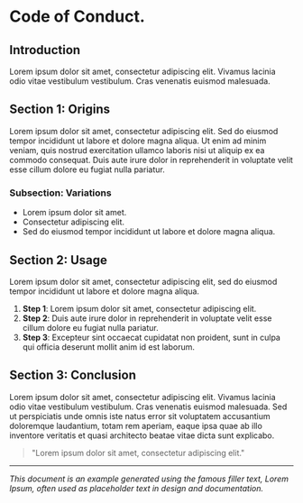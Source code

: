 # Code of Conduct.

## Introduction

Lorem ipsum dolor sit amet, consectetur adipiscing elit. Vivamus lacinia odio vitae vestibulum vestibulum. Cras venenatis euismod malesuada.

## Section 1: Origins

Lorem ipsum dolor sit amet, consectetur adipiscing elit. Sed do eiusmod tempor incididunt ut labore et dolore magna aliqua. Ut enim ad minim veniam, quis nostrud exercitation ullamco laboris nisi ut aliquip ex ea commodo consequat. Duis aute irure dolor in reprehenderit in voluptate velit esse cillum dolore eu fugiat nulla pariatur.

### Subsection: Variations

- Lorem ipsum dolor sit amet.
- Consectetur adipiscing elit.
- Sed do eiusmod tempor incididunt ut labore et dolore magna aliqua.

## Section 2: Usage

Lorem ipsum dolor sit amet, consectetur adipiscing elit, sed do eiusmod tempor incididunt ut labore et dolore magna aliqua.

1. **Step 1**: Lorem ipsum dolor sit amet, consectetur adipiscing elit.
2. **Step 2**: Duis aute irure dolor in reprehenderit in voluptate velit esse cillum dolore eu fugiat nulla pariatur.
3. **Step 3**: Excepteur sint occaecat cupidatat non proident, sunt in culpa qui officia deserunt mollit anim id est laborum.

## Section 3: Conclusion

Lorem ipsum dolor sit amet, consectetur adipiscing elit. Vivamus lacinia odio vitae vestibulum vestibulum. Cras venenatis euismod malesuada. Sed ut perspiciatis unde omnis iste natus error sit voluptatem accusantium doloremque laudantium, totam rem aperiam, eaque ipsa quae ab illo inventore veritatis et quasi architecto beatae vitae dicta sunt explicabo.

> "Lorem ipsum dolor sit amet, consectetur adipiscing elit."

---

_This document is an example generated using the famous filler text, Lorem Ipsum, often used as placeholder text in design and documentation._

